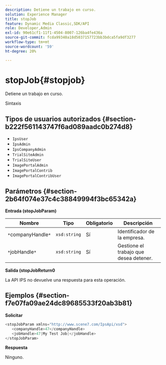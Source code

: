 ```yaml
---
description: Detiene un trabajo en curso.
solution: Experience Manager
title: stopJob
feature: Dynamic Media Classic,SDK/API
role: Developer,Admin
exl-id: 90e61cf1-11f1-4504-8007-126ba4fe436a
source-git-commit: fcda99340a18d5037157723bb3bdca5fa9df3277
workflow-type: tm+mt
source-wordcount: '59'
ht-degree: 20%

---
```


# stopJob{#stopjob}

Detiene un trabajo en curso.

Sintaxis

## Tipos de usuarios autorizados {#section-b222f561143747f6ad089aadc0b274d8}

* `IpsUser`
* `IpsAdmin`
* `IpsCompanyAdmin`
* `TrialSiteAdmin`
* `TrialSiteUser`
* `ImagePortalAdmin`
* `ImagePortalContrib`
* `ImagePortalContribUser`

## Parámetros {#section-2b64f074e37c4c38849994f3bc65342a}

**Entrada (stopJobParam)**

| Nombre | Tipo | Obligatorio | Descripción |
|---|---|---|---|
| `*`companyHandle`*` | `xsd:string` | Sí | Identificador de la empresa. |
| `*`jobHandle`*` | `xsd:string` | Sí | Gestione el trabajo que desea detener. |

**Salida (stopJobReturn0**

La API IPS no devuelve una respuesta para esta operación.

## Ejemplos {#section-f7e07fa09ae24dc89685533f20ab3b81}

**Solicitar**

```java
<stopJobParam xmlns="http://www.scene7.com/IpsApi/xsd">
   <companyHandle>47</companyHandle>
   <jobHandle>47|My Test Job|</jobHandle>
</stopJobParam>
```

**Respuesta**

Ninguno.
